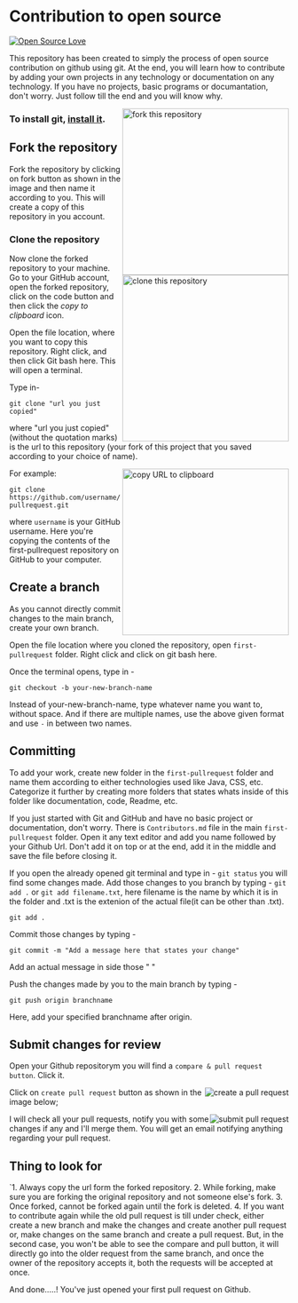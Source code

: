 # Contribution to open source
[![Open Source Love](https://firstcontributions.github.io/open-source-badges/badges/open-source-v1/open-source.svg)](https://github.com/firstcontributions/open-source-badges)

This repository has been created to simply the process of open source contribution on github using git. At the end, you will learn how to contribute by adding your own projects in any technology or documentation on any technology. If you have no projects, basic programs or documantation, don't worry. Just follow till the end and you will know why.

<img align="right" width="300" src="https://firstcontributions.github.io/assets/Readme/fork.png" alt="fork this repository" />

### To install git, [install it](https://help.github.com/articles/set-up-git/).

## Fork the repository
Fork the repository by clicking on fork button as shown in the image and then name it according to you.
This will create a copy of this repository in you account.

### Clone the repository

<img align="right" width="300" src="https://firstcontributions.github.io/assets/Readme/clone.png" alt="clone this repository" />

Now clone the forked repository to your machine. Go to your GitHub account, open the forked repository, click on the code button and then click the _copy to clipboard_ icon.

Open the file location, where you want to copy this repository. Right click, and then click Git bash here.
This will open a terminal. 

Type in-
```
git clone "url you just copied"
```
where "url you just copied" (without the quotation marks) is the url to this repository (your fork of this project that you saved according to your choice of name).

<img align="right" width="300" src="https://firstcontributions.github.io/assets/Readme/copy-to-clipboard.png" alt="copy URL to clipboard" />

For example:

```
git clone https://github.com/username/first-pullrequest.git
```

where `username` is your GitHub username. Here you're copying the contents of the first-pullrequest repository on GitHub to your computer.

## Create a branch

As you cannot directly commit changes to the main branch, create your own branch.

Open the file location where you cloned the repository, open `first-pullrequest` folder.
Right click and click on git bash here.

Once the terminal opens, type in - 

```
git checkout -b your-new-branch-name
```
Instead of your-new-branch-name, type whatever name you want to, without space. And if there are multiple names, use the above given format and use `-` in between two names.

## Committing

To add your work, create new folder in the `first-pullrequest` folder and name them according to either technologies used like Java, CSS, etc. Categorize it further by creating more folders that states whats inside of this folder like documentation, code, Readme, etc.

If you just started with Git and GitHub and have no basic project or documentation, don't worry. 
There is `Contributors.md` file in the main `first-pullrequest` folder.
Open it any text editor and add you name followed by your Github Url. Don't add it on top or at the end, add it in the middle and save the file before closing it.

If you open the already opened git terminal and type in - `git status` you will find some changes made.
Add those changes to you branch by typing - `git add .` or `git add filename.txt`, here filename is the name by which it is in the folder and .txt is the extenion of the actual file(it can be other than .txt).

```
git add .
```

Commit those changes by typing -
```
git commit -m "Add a message here that states your change"
```
Add an actual message in side those " "

Push the changes made by you to the main branch by typing -
```
git push origin branchname
```
Here, add your specified branchname after origin.

## Submit changes for review

Open your Github repositorym you will find a `compare & pull request button`. Click it.

<img style="float: right;" src="https://firstcontributions.github.io/assets/Readme/compare-and-pull.png" alt="create a pull request" />

Click on `create pull request` button as shown in the image below;

<img style="float: right;" src="https://firstcontributions.github.io/assets/Readme/submit-pull-request.png" alt="submit pull request" />

I will check all your pull requests, notify you with some changes if any and I'll merge them. You will get an email notifying anything regarding your pull request. 

## Thing to look for
`1. Always copy the url form the forked repository.
 2. While forking, make sure you are forking the original repository and not someone else's fork.
 3. Once forked, cannot be forked again until the fork is deleted.
 4. If you want to contribute again while the old pull request is till under check, either create a new branch
    and make the changes and create another pull request or, make changes on the same branch and create a pull request. But, in the second case, you won't be able to see the compare and pull button, it will directly go into the older request from the same branch, and once the owner of the repository accepts it, both the requests will be accepted at once.

And done.....! You've just opened your first pull request on Github. 

